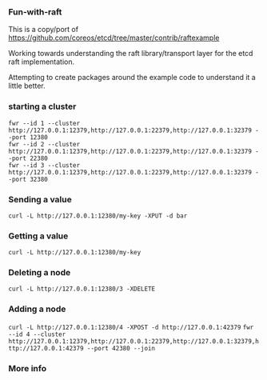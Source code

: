 ### Fun-with-raft 

This is a copy/port of https://github.com/coreos/etcd/tree/master/contrib/raftexample 

Working towards understanding the raft library/transport layer for the etcd raft implementation. 

Attempting to create packages around the example code to understand it a little better.

### starting a cluster
```
fwr --id 1 --cluster http://127.0.0.1:12379,http://127.0.0.1:22379,http://127.0.0.1:32379 --port 12380
fwr --id 2 --cluster http://127.0.0.1:12379,http://127.0.0.1:22379,http://127.0.0.1:32379 --port 22380
fwr --id 3 --cluster http://127.0.0.1:12379,http://127.0.0.1:22379,http://127.0.0.1:32379 --port 32380
```


### Sending a value 
`curl -L http://127.0.0.1:12380/my-key -XPUT -d bar`

### Getting a value 
`curl -L http://127.0.0.1:12380/my-key`

### Deleting a node
`curl -L http://127.0.0.1:12380/3 -XDELETE`

### Adding a node 
`curl -L http://127.0.0.1:12380/4 -XPOST -d http://127.0.0.1:42379`
`fwr --id 4 --cluster http://127.0.0.1:12379,http://127.0.0.1:22379,http://127.0.0.1:32379,http://127.0.0.1:42379 --port 42380 --join` 


### More info 

[raft]: http://raftconsensus.github.io/
 
